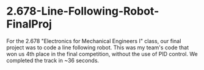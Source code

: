# 2.678-Line-Following-Robot-FinalProj
For the 2.678 "Electronics for Mechanical Engineers I" class, our final project was to code a line following robot. This was my team's code that won us 4th place in the final competition, without the use of PID control. We completed the track in ~36 seconds.
